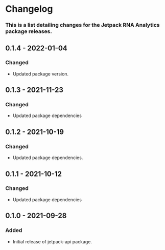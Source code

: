 # Changelog

### This is a list detailing changes for the Jetpack RNA Analytics package releases.

## 0.1.4 - 2022-01-04
### Changed
- Updated package version.

## 0.1.3 - 2021-11-23
### Changed
- Updated package dependencies

## 0.1.2 - 2021-10-19
### Changed
- Updated package dependencies.

## 0.1.1 - 2021-10-12
### Changed
- Updated package dependencies

## 0.1.0 - 2021-09-28
### Added
- Initial release of jetpack-api package.
